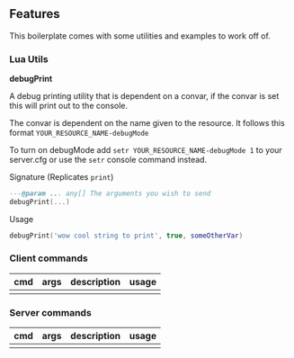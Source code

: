 <h1 align="center">
    <res>
</h1>

<div align="center">
    <description>
</div>

## Features

This boilerplate comes with some utilities and examples to work off of.

### Lua Utils

**debugPrint**

A debug printing utility that is dependent on a convar,
if the convar is set this will print out to the console.

The convar is dependent on the name given to the resource.
It follows this format `YOUR_RESOURCE_NAME-debugMode`

To turn on debugMode add `setr YOUR_RESOURCE_NAME-debugMode 1` to
your server.cfg or use the `setr` console command instead.

Signature (Replicates `print`)

```lua
---@param ... any[] The arguments you wish to send
debugPrint(...)
```

Usage

```lua
debugPrint('wow cool string to print', true, someOtherVar)
```

### Client commands

| cmd | args | description | usage |
| --- | ---- | ----------- | ----- |
|     |      |             |       |

### Server commands

| cmd | args | description | usage |
| --- | ---- | ----------- | ----- |
|     |      |             |       |

```

```
